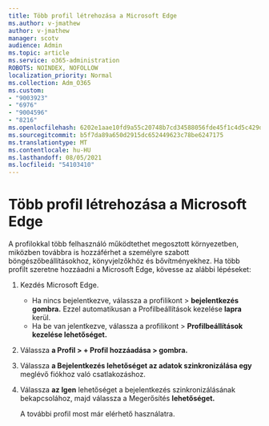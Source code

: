```yaml
---
title: Több profil létrehozása a Microsoft Edge
ms.author: v-jmathew
author: v-jmathew
manager: scotv
audience: Admin
ms.topic: article
ms.service: o365-administration
ROBOTS: NOINDEX, NOFOLLOW
localization_priority: Normal
ms.collection: Adm_O365
ms.custom:
- "9003923"
- "6976"
- "9004596"
- "8216"
ms.openlocfilehash: 6202e1aae10fd9a55c20748b7cd34588056fde45f1c4d5c429da651f7a9bb6a7
ms.sourcegitcommit: b5f7da89a650d2915dc652449623c78be6247175
ms.translationtype: MT
ms.contentlocale: hu-HU
ms.lasthandoff: 08/05/2021
ms.locfileid: "54103410"
---
```

# <a name="create-multiple-profiles-in-microsoft-edge"></a>Több profil létrehozása a Microsoft Edge

A profilokkal több felhasználó működtethet megosztott környezetben, miközben továbbra is hozzáférhet a személyre szabott böngészőbeállításokhoz, könyvjelzőkhöz és bővítményekhez. Ha több profilt szeretne hozzáadni a Microsoft Edge, kövesse az alábbi lépéseket:

1. Kezdés Microsoft Edge.
    - Ha nincs bejelentkezve, válassza a profilikont > **bejelentkezés gombra.** Ezzel automatikusan a Profilbeállítások kezelése **lapra** kerül.
    - Ha be van jelentkezve, válassza a profilikont > **Profilbeállítások kezelése lehetőséget.**
2. Válassza **a Profil > + Profil hozzáadása > gombra.**
3. Válassza **a Bejelentkezés lehetőséget az adatok szinkronizálása egy** meglévő fiókhoz való csatlakozáshoz.
4. Válassza **az Igen** lehetőséget a bejelentkezés szinkronizálásának bekapcsolához, majd válassza a Megerősítés **lehetőséget.**

    A további profil most már elérhető használatra.
